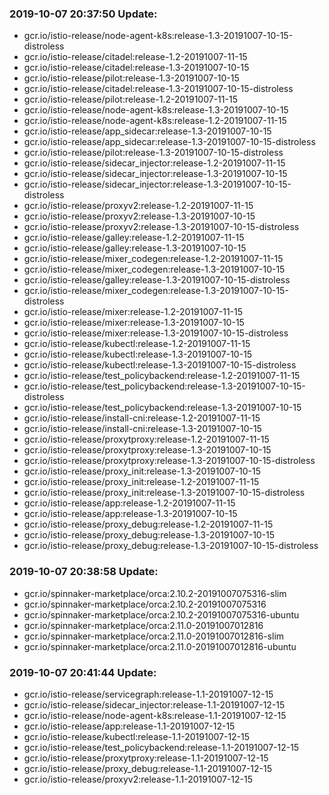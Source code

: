 ### 2019-10-07 20:37:50 Update:

- gcr.io/istio-release/node-agent-k8s:release-1.3-20191007-10-15-distroless
- gcr.io/istio-release/citadel:release-1.2-20191007-11-15
- gcr.io/istio-release/citadel:release-1.3-20191007-10-15
- gcr.io/istio-release/pilot:release-1.3-20191007-10-15
- gcr.io/istio-release/citadel:release-1.3-20191007-10-15-distroless
- gcr.io/istio-release/pilot:release-1.2-20191007-11-15
- gcr.io/istio-release/node-agent-k8s:release-1.3-20191007-10-15
- gcr.io/istio-release/node-agent-k8s:release-1.2-20191007-11-15
- gcr.io/istio-release/app_sidecar:release-1.3-20191007-10-15
- gcr.io/istio-release/app_sidecar:release-1.3-20191007-10-15-distroless
- gcr.io/istio-release/pilot:release-1.3-20191007-10-15-distroless
- gcr.io/istio-release/sidecar_injector:release-1.2-20191007-11-15
- gcr.io/istio-release/sidecar_injector:release-1.3-20191007-10-15
- gcr.io/istio-release/sidecar_injector:release-1.3-20191007-10-15-distroless
- gcr.io/istio-release/proxyv2:release-1.2-20191007-11-15
- gcr.io/istio-release/proxyv2:release-1.3-20191007-10-15
- gcr.io/istio-release/proxyv2:release-1.3-20191007-10-15-distroless
- gcr.io/istio-release/galley:release-1.2-20191007-11-15
- gcr.io/istio-release/galley:release-1.3-20191007-10-15
- gcr.io/istio-release/mixer_codegen:release-1.2-20191007-11-15
- gcr.io/istio-release/mixer_codegen:release-1.3-20191007-10-15
- gcr.io/istio-release/galley:release-1.3-20191007-10-15-distroless
- gcr.io/istio-release/mixer_codegen:release-1.3-20191007-10-15-distroless
- gcr.io/istio-release/mixer:release-1.2-20191007-11-15
- gcr.io/istio-release/mixer:release-1.3-20191007-10-15
- gcr.io/istio-release/mixer:release-1.3-20191007-10-15-distroless
- gcr.io/istio-release/kubectl:release-1.2-20191007-11-15
- gcr.io/istio-release/kubectl:release-1.3-20191007-10-15
- gcr.io/istio-release/kubectl:release-1.3-20191007-10-15-distroless
- gcr.io/istio-release/test_policybackend:release-1.2-20191007-11-15
- gcr.io/istio-release/test_policybackend:release-1.3-20191007-10-15-distroless
- gcr.io/istio-release/test_policybackend:release-1.3-20191007-10-15
- gcr.io/istio-release/install-cni:release-1.2-20191007-11-15
- gcr.io/istio-release/install-cni:release-1.3-20191007-10-15
- gcr.io/istio-release/proxytproxy:release-1.2-20191007-11-15
- gcr.io/istio-release/proxytproxy:release-1.3-20191007-10-15
- gcr.io/istio-release/proxytproxy:release-1.3-20191007-10-15-distroless
- gcr.io/istio-release/proxy_init:release-1.3-20191007-10-15
- gcr.io/istio-release/proxy_init:release-1.2-20191007-11-15
- gcr.io/istio-release/proxy_init:release-1.3-20191007-10-15-distroless
- gcr.io/istio-release/app:release-1.2-20191007-11-15
- gcr.io/istio-release/app:release-1.3-20191007-10-15
- gcr.io/istio-release/proxy_debug:release-1.2-20191007-11-15
- gcr.io/istio-release/proxy_debug:release-1.3-20191007-10-15
- gcr.io/istio-release/proxy_debug:release-1.3-20191007-10-15-distroless
### 2019-10-07 20:38:58 Update:

- gcr.io/spinnaker-marketplace/orca:2.10.2-20191007075316-slim
- gcr.io/spinnaker-marketplace/orca:2.10.2-20191007075316
- gcr.io/spinnaker-marketplace/orca:2.10.2-20191007075316-ubuntu
- gcr.io/spinnaker-marketplace/orca:2.11.0-20191007012816
- gcr.io/spinnaker-marketplace/orca:2.11.0-20191007012816-slim
- gcr.io/spinnaker-marketplace/orca:2.11.0-20191007012816-ubuntu
### 2019-10-07 20:41:44 Update:

- gcr.io/istio-release/servicegraph:release-1.1-20191007-12-15
- gcr.io/istio-release/sidecar_injector:release-1.1-20191007-12-15
- gcr.io/istio-release/node-agent-k8s:release-1.1-20191007-12-15
- gcr.io/istio-release/app:release-1.1-20191007-12-15
- gcr.io/istio-release/kubectl:release-1.1-20191007-12-15
- gcr.io/istio-release/test_policybackend:release-1.1-20191007-12-15
- gcr.io/istio-release/proxytproxy:release-1.1-20191007-12-15
- gcr.io/istio-release/proxy_debug:release-1.1-20191007-12-15
- gcr.io/istio-release/proxyv2:release-1.1-20191007-12-15
